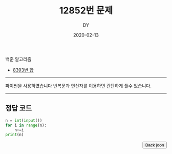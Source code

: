﻿---
layout: post
title:  "12852번 문제"
date:   2020-02-13
author: DY
comments: true
categories: backjoon
---

백준 알고리즘
* [8393번 합](https://www.acmicpc.net/problem/8393)

---
파이썬을 사용하였습니다 
반복문과 연산자를 이용하면 간단하게 풀수 있습니다.

---

## 정답 코드
```python
n = int(input())
for i in range(n):
    n+=i
print(n)
```

<div style="float: right;">
  <button onclick="location.href='https://www.acmicpc.net/' ">Back joon</button>
</div>
